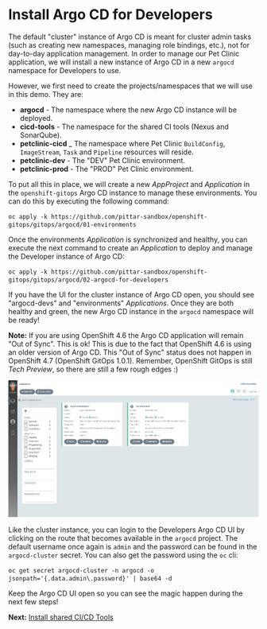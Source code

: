 # Install Argo CD for Developers

The default "cluster" instance of Argo CD is meant for cluster admin tasks (such as creating new namespaces, managing role bindings, etc.), not for day-to-day application management.  In order to manage our Pet Clinic application, we will install a new instance of Argo CD in a new `argocd` namespace for Developers to use.

However, we first need to create the projects/namespaces that we will use in this demo.  They are:

* **argocd** - The namespace where the new Argo CD instance will be deployed.
* **cicd-tools** - The namespace for the shared CI tools (Nexus and SonarQube).
* **petclinic-cicd** _ The namespace where Pet Clinic `BuildConfig`, `ImageStream`, `Task` and `Pipeline` resources will reside.
* **petclinic-dev** - The "DEV" Pet Clinic environment.
* **petclinic-prod** - The "PROD" Pet Clinic environment.

To put all this in place, we will create a new *AppProject* and *Application* in the `openshift-gitops` Argo CD instance to manage these environments.  You can do this by executing the following command:

```
oc apply -k https://github.com/pittar-sandbox/openshift-gitops/gitops/argocd/01-environments
```

Once the environments *Application* is synchronized and healthy, you can execute the next command to create an *Application* to deploy and manage the Developer instance of Argo CD:

```
oc apply -k https://github.com/pittar-sandbox/openshift-gitops/gitops/argocd/02-argocd-for-developers
```

If you have the UI for the cluster instance of Argo CD open, you should see "argocd-devs" and "environments" *Applications*.  Once they are both healthy and green, the new Argo CD instance in the `argocd` namespace will be ready!

**Note:** If you are using OpenShift 4.6 the Argo CD application will remain "Out of Sync".  This is ok!  This is due to the fact that OpenShift 4.6 is using an older version of Argo CD.  This "Out of Sync" status does not happen in OpenShift 4.7 (OpenShift GitOps 1.0.1).  Remember, OpenShift GitOps is still *Tech Preview*, so there are still a few rough edges :)

![Cluster Argo CD deploying the Developer instance of Argo CD](images/cluster-argocd.png)

Like the cluster instance, you can login to the Developers Argo CD UI by clicking on the route that becomes available in the `argocd` project.  The default username once again is `admin` and the password can be found in the `argocd-cluster` secret. You can also get the password using the `oc` cli:

```
oc get secret argocd-cluster -n argocd -o jsonpath='{.data.admin\.password}' | base64 -d
```

Keep the Argo CD UI open so you can see the magic happen during the next few steps!

**Next:** [Install shared CI/CD Tools](03-install-shared-cicd-tools.md)